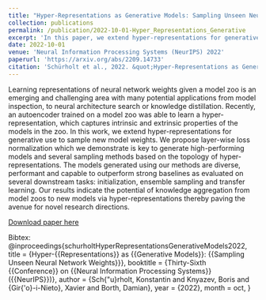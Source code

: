 ```yaml
---
title: "Hyper-Representations as Generative Models: Sampling Unseen Neural Network Weights"
collection: publications
permalink: /publication/2022-10-01-Hyper_Representations_Generative
excerpt: 'In this paper, we extend hyper-representations for generative use to sample neural network weights for initialization, ensembling and transfer learning.'
date: 2022-10-01
venue: 'Neural Information Processing Systems (NeurIPS) 2022'
paperurl: 'https://arxiv.org/abs/2209.14733'
citation: 'Schürholt et al., 2022. &quot;Hyper-Representations as Generative Models: Sampling Unseen Neural Network Weights.&quot; <i>NeurIPS</i> 2022.'
---
```

Learning representations of neural network weights given a model zoo is an emerging and challenging area with many potential applications from model inspection, to neural architecture search or knowledge distillation. Recently, an autoencoder trained on a model zoo was able to learn a hyper-representation, which captures intrinsic and extrinsic properties of the models in the zoo. In this work, we extend hyper-representations for generative use to sample new model weights. We propose layer-wise loss normalization which we demonstrate is key to generate high-performing models and several sampling methods based on the topology of hyper-representations. The models generated using our methods are diverse, performant and capable to outperform strong baselines as evaluated on several downstream tasks: initialization, ensemble sampling and transfer learning. Our results indicate the potential of knowledge aggregation from model zoos to new models via hyper-representations thereby paving the avenue for novel research directions. 

[Download paper here](https://arxiv.org/abs/2209.14733)

Bibtex: 
@inproceedings{schurholtHyperRepresentationsGenerativeModels2022,
  title = {Hyper-{{Representations}} as {{Generative Models}}: {{Sampling Unseen Neural Network Weights}}},
  booktitle = {Thirty-Sixth {{Conference}} on {{Neural Information Processing Systems}} ({{NeurIPS}})},
  author = {Sch{\"u}rholt, Konstantin and Knyazev, Boris and {Gir{\'o}-i-Nieto}, Xavier and Borth, Damian},
  year = {2022},
  month = oct,
}